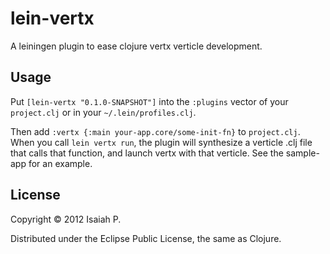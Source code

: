 # lein-vertx

A leiningen plugin to ease clojure vertx verticle development.

## Usage

Put `[lein-vertx "0.1.0-SNAPSHOT"]` into the `:plugins` vector of your
`project.clj` or in your `~/.lein/profiles.clj`.

Then add `:vertx {:main your-app.core/some-init-fn}` to
`project.clj`. When you call `lein vertx run`, the plugin will
synthesize a verticle .clj file that calls that function, and launch
vertx with that verticle. See the sample-app for an example.

## License

Copyright © 2012 Isaiah P.

Distributed under the Eclipse Public License, the same as Clojure.
